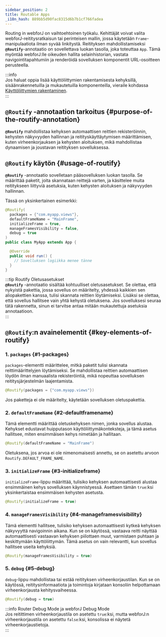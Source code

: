 ```yaml
---
sidebar_position: 2
title: Routable Apps
_i18n_hash: 889bb5d90fac8315d6b7b1cf766fadea
---
```

Routing in webforJ on vaihtoehtoinen työkalu. Kehittäjät voivat valita webforJ-reititysratkaisun tai perinteisen mallin, jossa käytetään `Frame`-manipulaatiota ilman syvää linkitystä. Reitityksen mahdollistamiseksi **`@Routify`**-annotaatio on sovellettava luokan tasolla, joka toteuttaa `App`. Tämä myöntää webforJ:lle oikeuden hallita selainhistorian, vastata navigointitapahtumiin ja renderöidä sovelluksen komponentit URL-osoitteen perusteella.

:::info  
Jos haluat oppia lisää käyttöliittymien rakentamisesta kehyksillä, sisäänrakennetuilla ja mukautetuilla komponenteilla, vieraile kohdassa [Käyttöliittymien rakentaminen](../building-ui/basics).  
:::

## `@Routify` -annotaation tarkoitus {#purpose-of-the-routify-annotation}

**`@Routify`** mahdollistaa kehyksen automaattisen reittien rekisteröinnin, kehysten näkyvyyden hallinnan ja reitityskäyttäytymisen määrittämisen, kuten virheenkorjauksen ja kehysten aloituksen, mikä mahdollistaa dynaamisen ja joustavan reitityksen sovelluksessa.

## `@Routify` käytön {#usage-of-routify}

**`@Routify`** -annotaatio sovelletaan pääsovelluksen luokan tasolla. Se määrittää paketit, joita skannataan reittejä varten, ja käsittelee muita reititykseen liittyviä asetuksia, kuten kehysten aloituksen ja näkyvyyden hallinnan.

Tässä on yksinkertainen esimerkki:  

```java  
@Routify(  
  packages = {"com.myapp.views"},  
  defaultFrameName = "MainFrame",  
  initializeFrame = true,  
  manageFramesVisibility = false,  
  debug = true  
)  
public class MyApp extends App {  

  @Override  
  public void run() {  
    // Sovelluksen logiikka menee tänne  
  }  
}  
```

:::tip Routify Oletusasetukset  
**`@Routify`** -annotaatio sisältää kohtuulliset oletusasetukset. Se olettaa, että nykyistä pakettia, jossa sovellus on määritelty, yhdessä kaikkien sen aliopakettien kanssa, tulisi skannata reittien löytämiseksi. Lisäksi se olettaa, että sovellus hallitsee vain yhtä kehystä oletuksena. Jos sovelluksesi seuraa tätä rakennetta, sinun ei tarvitse antaa mitään mukautettuja asetuksia annotaatioon.  
:::

## `@Routify`:n avainelementit {#key-elements-of-routify}

### 1. **`packages`** {#1-packages}

`packages`-elementti määrittelee, mitkä paketit tulisi skannata reittimäärittelyjen löytämiseksi. Se mahdollistaa reittien automaattisen löydön ilman manuaalista rekisteröintiä, mikä nopeuttaa sovelluksen reititysjärjestelmän laajentamista.

```java  
@Routify(packages = {"com.myapp.views"})  
```

Jos paketteja ei ole määritelty, käytetään sovelluksen oletuspakettia.

### 2. **`defaultFrameName`** {#2-defaultframename}

Tämä elementti määrittää oletuskehyksen nimen, jonka sovellus alustaa. Kehykset edustavat huipputason käyttöliittymäkonteksteja, ja tämä asetus hallitsee, miten ensimmäisen kehys nimetään ja hallitaan.

```java  
@Routify(defaultFrameName = "MainFrame")  
```

Oletuksena, jos arvoa ei ole nimenomaisesti annettu, se on asetettu arvoon `Routify.DEFAULT_FRAME_NAME`.

### 3. **`initializeFrame`** {#3-initializeframe}

`initializeFrame`-lippu määrittää, tulisiko kehyksen automaattisesti alustaa ensimmäinen kehys sovelluksen käynnistyessä. Asettaen tämän `true`:ksi yksinkertaistaa ensimmäisen kehysten asetusta.

```java  
@Routify(initializeFrame = true)  
```

### 4. **`manageFramesVisibility`** {#4-manageframesvisibility}

Tämä elementti hallitsee, tulisiko kehyksen automaattisesti kytkeä kehyksen näkyvyyttä navigoinnin aikana. Kun se on käytössä, vastaava reitti näyttää automaattisesti vastaavan kehyksen piilottaen muut, varmistaen puhtaan ja keskittymään käyttöliittymän. Tämä asetus on vain relevantti, kun sovellus hallitsee useita kehyksiä.

```java  
@Routify(manageFramesVisibility = true)  
```

### 5. **`debug`** {#5-debug}

`debug`-lippu mahdollistaa tai estää reitityksen virheenkorjaustilan. Kun se on käytössä, reititysinformaatiota ja toimintoja kirjataan konsoliin helpottamaan virheenkorjausta kehitysvaiheessa.

```java  
@Routify(debug = true)  
```

:::info Router Debug Mode ja webforJ Debug Mode  
Jos reitittimen virheenkorjaustila on asetettu `true`:ksi, mutta webforJ:n virheenkorjaustila on asetettu `false`:ksi, konsolissa ei näytetä virheenkorjaustietoja.  
:::
